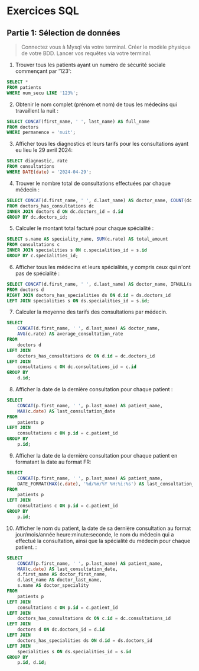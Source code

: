 
# Exercices SQL

## Partie 1: Sélection de données

> Connectez vous à Mysql via votre terminal.
> Créer le modèle physique de votre BDD.
> Lancer vos requêtes via votre terminal.

1. Trouver tous les patients ayant un numéro de sécurité sociale commençant par '123':

```sql
SELECT *
FROM patients
WHERE num_secu LIKE '123%';

```

2. Obtenir le nom complet (prénom et nom) de tous les médecins qui travaillent la nuit :

```sql
SELECT CONCAT(first_name, ' ', last_name) AS full_name
FROM doctors
WHERE permanence = 'nuit';

```

3. Afficher tous les diagnostics et leurs tarifs pour les consultations ayant eu lieu le 29 avril 2024:

```sql
SELECT diagnostic, rate
FROM consultations
WHERE DATE(date) = '2024-04-29';

```

4. Trouver le nombre total de consultations effectuées par chaque médecin :

```sql
SELECT CONCAT(d.first_name, ' ', d.last_name) AS doctor_name, COUNT(dc.doctors_id) AS total_consultations
FROM doctors_has_consultations dc
INNER JOIN doctors d ON dc.doctors_id = d.id
GROUP BY dc.doctors_id;

```

5. Calculer le montant total facturé pour chaque spécialité :

```sql
SELECT s.name AS speciality_name, SUM(c.rate) AS total_amount
FROM consultations c
INNER JOIN specialities s ON c.specialities_id = s.id
GROUP BY c.specialities_id;

```

6. Afficher tous les médecins et leurs spécialités, y compris ceux qui n'ont pas de spécialité : 

```sql
SELECT CONCAT(d.first_name, ' ', d.last_name) AS doctor_name, IFNULL(s.name, 'Aucune spécialité') AS speciality_name
FROM doctors d
RIGHT JOIN doctors_has_specialities ds ON d.id = ds.doctors_id
LEFT JOIN specialities s ON ds.specialities_id = s.id;

```

7. Calculer la moyenne des tarifs des consultations par médecin.

```sql
SELECT 
    CONCAT(d.first_name, ' ', d.last_name) AS doctor_name,
    AVG(c.rate) AS average_consultation_rate
FROM 
    doctors d
LEFT JOIN 
    doctors_has_consultations dc ON d.id = dc.doctors_id
LEFT JOIN 
    consultations c ON dc.consultations_id = c.id
GROUP BY 
    d.id;


```

8. Afficher la date de la dernière consultation pour chaque patient :

```sql
SELECT 
    CONCAT(p.first_name, ' ', p.last_name) AS patient_name,
    MAX(c.date) AS last_consultation_date
FROM 
    patients p
LEFT JOIN 
    consultations c ON p.id = c.patient_id
GROUP BY 
    p.id;

```

9. Afficher la date de la dernière consultation pour chaque patient en formatant la date au format FR:

```sql
SELECT 
    CONCAT(p.first_name, ' ', p.last_name) AS patient_name,
    DATE_FORMAT(MAX(c.date), '%d/%m/%Y %H:%i:%s') AS last_consultation_date
FROM 
    patients p
LEFT JOIN 
    consultations c ON p.id = c.patient_id
GROUP BY 
    p.id;

```

10. Afficher le nom du patient, la date de sa dernière consultation au format jour/mois/année heure:minute:seconde, le nom du médecin qui a effectué la consultation, ainsi que la spécialité du médecin pour chaque patient. :
    
```sql
SELECT 
    CONCAT(p.first_name, ' ', p.last_name) AS patient_name,
    MAX(c.date) AS last_consultation_date,
    d.first_name AS doctor_first_name,
    d.last_name AS doctor_last_name,
    s.name AS doctor_speciality
FROM 
    patients p
LEFT JOIN 
    consultations c ON p.id = c.patient_id
LEFT JOIN 
    doctors_has_consultations dc ON c.id = dc.consultations_id
LEFT JOIN 
    doctors d ON dc.doctors_id = d.id
LEFT JOIN 
    doctors_has_specialities ds ON d.id = ds.doctors_id
LEFT JOIN 
    specialities s ON ds.specialities_id = s.id
GROUP BY 
    p.id, d.id;

```
